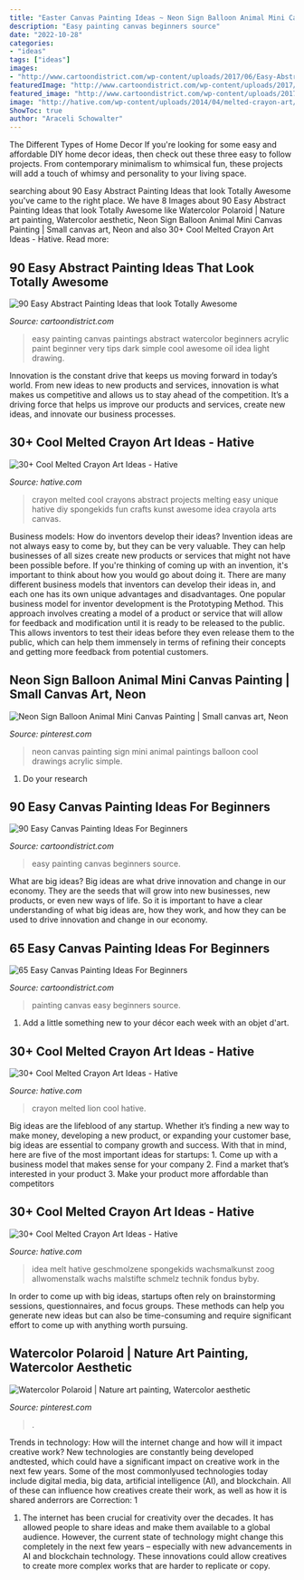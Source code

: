 ```yaml
---
title: "Easter Canvas Painting Ideas ~ Neon Sign Balloon Animal Mini Canvas Painting"
description: "Easy painting canvas beginners source"
date: "2022-10-28"
categories:
- "ideas"
tags: ["ideas"]
images:
- "http://www.cartoondistrict.com/wp-content/uploads/2017/06/Easy-Abstract-Painting-Ideas00013-1.jpg"
featuredImage: "http://www.cartoondistrict.com/wp-content/uploads/2017/06/Easy-Canvas-Painting-Ideas-For-Beginners38.jpg"
featured_image: "http://www.cartoondistrict.com/wp-content/uploads/2017/06/Easy-Canvas-Painting-Ideas-For-Beginners38.jpg"
image: "http://hative.com/wp-content/uploads/2014/04/melted-crayon-art/13-love-in-rain.jpg"
ShowToc: true
author: "Araceli Schowalter"
---
```



The Different Types of Home Decor
If you're looking for some easy and affordable DIY home decor ideas, then check out these three easy to follow projects. From contemporary minimalism to whimsical fun, these projects will add a touch of whimsy and personality to your living space.

	

		
searching about 90 Easy Abstract Painting Ideas that look Totally Awesome you've came to the right place. We have 8 Images about 90 Easy Abstract Painting Ideas that look Totally Awesome like Watercolor Polaroid | Nature art painting, Watercolor aesthetic, Neon Sign Balloon Animal Mini Canvas Painting | Small canvas art, Neon and also 30+ Cool Melted Crayon Art Ideas - Hative. Read more:
		
    
## 90 Easy Abstract Painting Ideas That Look Totally Awesome

<img loading=lazy src="http://www.cartoondistrict.com/wp-content/uploads/2017/06/Easy-Abstract-Painting-Ideas00013-1.jpg" onerror="this.onerror=null;this.src='https://tse2.mm.bing.net/th?id=OIP.hBccaeUZgrlpHT7riqaJbwHaNL&amp;pid=15.1';" alt="90 Easy Abstract Painting Ideas that look Totally Awesome">

_Source: cartoondistrict.com_

>easy painting canvas paintings abstract watercolor beginners acrylic paint beginner very tips dark simple cool awesome oil idea light drawing. 

	

Innovation is the constant drive that keeps us moving forward in today’s world. From new ideas to new products and services, innovation is what makes us competitive and allows us to stay ahead of the competition. It’s a driving force that helps us improve our products and services, create new ideas, and innovate our business processes.

    
## 30+ Cool Melted Crayon Art Ideas - Hative

<img loading=lazy src="https://hative.com/wp-content/uploads/2014/04/melted-crayon-art/29-abstract-art.jpg" onerror="this.onerror=null;this.src='https://tse4.mm.bing.net/th?id=OIP.ZGT9_0Ui7mW20b56s3v_pgHaJg&amp;pid=15.1';" alt="30+ Cool Melted Crayon Art Ideas - Hative">

_Source: hative.com_

>crayon melted cool crayons abstract projects melting easy unique hative diy spongekids fun crafts kunst awesome idea crayola arts canvas. 

	

Business models: How do inventors develop their ideas?
Invention ideas are not always easy to come by, but they can be very valuable. They can help businesses of all sizes create new products or services that might not have been possible before. If you're thinking of coming up with an invention, it's important to think about how you would go about doing it. There are many different business models that inventors can develop their ideas in, and each one has its own unique advantages and disadvantages.
One popular business model for inventor development is the Prototyping Method. This approach involves creating a model of a product or service that will allow for feedback and modification until it is ready to be released to the public. This allows inventors to test their ideas before they even release them to the public, which can help them immensely in terms of refining their concepts and getting more feedback from potential customers.

    
## Neon Sign Balloon Animal Mini Canvas Painting | Small Canvas Art, Neon

<img loading=lazy src="https://i.pinimg.com/736x/0d/74/82/0d74822065f3b174f07683a494c21aed.jpg" onerror="this.onerror=null;this.src='https://tse3.mm.bing.net/th?id=OIP.AjID9ArdlsqNXD6A2nbq0gHaJ3&amp;pid=15.1';" alt="Neon Sign Balloon Animal Mini Canvas Painting | Small canvas art, Neon">

_Source: pinterest.com_

>neon canvas painting sign mini animal paintings balloon cool drawings acrylic simple. 

	

1. Do your research

    
## 90 Easy Canvas Painting Ideas For Beginners

<img loading=lazy src="http://www.cartoondistrict.com/wp-content/uploads/2017/06/Easy-Canvas-Painting-Ideas-For-Beginners16-1.jpg" onerror="this.onerror=null;this.src='https://tse2.mm.bing.net/th?id=OIP.x74ywo_6lFqgoTmFRqKvLQHaKQ&amp;pid=15.1';" alt="90 Easy Canvas Painting Ideas For Beginners">

_Source: cartoondistrict.com_

>easy painting canvas beginners source. 

	

What are big ideas?
Big ideas are what drive innovation and change in our economy. They are the seeds that will grow into new businesses, new products, or even new ways of life. So it is important to have a clear understanding of what big ideas are, how they work, and how they can be used to drive innovation and change in our economy.

    
## 65 Easy Canvas Painting Ideas For Beginners

<img loading=lazy src="http://www.cartoondistrict.com/wp-content/uploads/2017/06/Easy-Canvas-Painting-Ideas-For-Beginners38.jpg" onerror="this.onerror=null;this.src='https://tse2.mm.bing.net/th?id=OIP.dUyDdtZv_Yq7jHKodPfBygHaLI&amp;pid=15.1';" alt="65 Easy Canvas Painting Ideas For Beginners">

_Source: cartoondistrict.com_

>painting canvas easy beginners source. 

	

1. Add a little something new to your décor each week with an objet d'art.

    
## 30+ Cool Melted Crayon Art Ideas - Hative

<img loading=lazy src="https://hative.com/wp-content/uploads/2014/04/melted-crayon-art/6-lion.jpg" onerror="this.onerror=null;this.src='https://tse4.mm.bing.net/th?id=OIP.sOliGzGfRDCIXUr85Sg2iwHaJ7&amp;pid=15.1';" alt="30+ Cool Melted Crayon Art Ideas - Hative">

_Source: hative.com_

>crayon melted lion cool hative. 

	

Big ideas are the lifeblood of any startup. Whether it’s finding a new way to make money, developing a new product, or expanding your customer base, big ideas are essential to company growth and success. With that in mind, here are five of the most important ideas for startups: 1. Come up with a business model that makes sense for your company 2. Find a market that’s interested in your product 3. Make your product more affordable than competitors 
    
## 30+ Cool Melted Crayon Art Ideas - Hative

<img loading=lazy src="http://hative.com/wp-content/uploads/2014/04/melted-crayon-art/13-love-in-rain.jpg" onerror="this.onerror=null;this.src='https://tse4.mm.bing.net/th?id=OIP.4u2mf1Mcwn6edmzJLByh0wHaJ6&amp;pid=15.1';" alt="30+ Cool Melted Crayon Art Ideas - Hative">

_Source: hative.com_

>idea melt hative geschmolzene spongekids wachsmalkunst zoog allwomenstalk wachs malstifte schmelz technik fondus byby. 

	

In order to come up with big ideas, startups often rely on brainstorming sessions, questionnaires, and focus groups. These methods can help you generate new ideas but can also be time-consuming and require significant effort to come up with anything worth pursuing.

    
## Watercolor Polaroid | Nature Art Painting, Watercolor Aesthetic

<img loading=lazy src="https://i.pinimg.com/736x/ef/a7/d9/efa7d91394156aafc7ad652ea0073ee4.jpg" onerror="this.onerror=null;this.src='https://tse4.mm.bing.net/th?id=OIP.J8C4Z5emicSD3F7u8KQ6yAHaNJ&amp;pid=15.1';" alt="Watercolor Polaroid | Nature art painting, Watercolor aesthetic">

_Source: pinterest.com_

>. 

	

Trends in technology: How will the internet change and how will it impact creative work?
New technologies are constantly being developed andtested, which could have a significant impact on creative work in the next few years. Some of the most commonlyused technologies today include digital media, big data, artificial intelligence (AI), and blockchain. All of these can influence how creatives create their work, as well as how it is shared anderrors are Correction: 1
1) The internet has been crucial for creativity over the decades. It has allowed people to share ideas and make them available to a global audience. However, the current state of technology might change this completely in the next few years – especially with new advancements in AI and blockchain technology. These innovations could allow creatives to create more complex works that are harder to replicate or copy.

